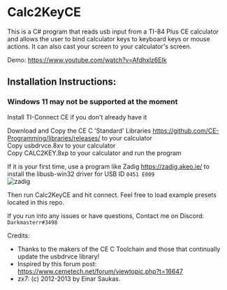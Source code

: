 # Calc2KeyCE

This is a C# program that reads usb input from a TI-84 Plus CE calculator and allows the user to bind calculator keys to keyboard keys or mouse actions. It can also cast your screen to your calculator's screen.

Demo:
https://www.youtube.com/watch?v=Afdhxlz6EIk

## Installation Instructions:
### Windows 11 may not be supported at the moment
Install TI-Connect CE if you don't already have it

Download and Copy the CE C 'Standard' Libraries https://github.com/CE-Programming/libraries/releases/ to your calculator <br/>
Copy usbdrvce.8xv to your calculator<br/>
Copy CALC2KEY.8xp to your calculator and run the program

If it is your first time, use a program like Zadig https://zadig.akeo.ie/ to install the libusb-win32 driver for USB ID `0451 E009` <br>
![zadig](https://user-images.githubusercontent.com/21128448/118577897-d55f6e80-b750-11eb-9c48-049f8778a3a5.png)

Then run Calc2KeyCE and hit connect.
Feel free to load example presets located in this repo.

If you run into any issues or have questions, Contact me on Discord: `Darkmasterr#3498`


Credits:
+ Thanks to the makers of the CE C Toolchain and those that continually update the usbdrvce library!
+ Inspired by this forum post: https://www.cemetech.net/forum/viewtopic.php?t=16647
+ zx7: (c) 2012-2013 by Einar Saukas.
